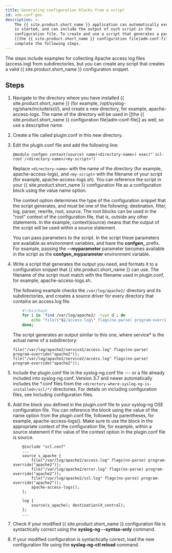 ```yaml
---
title: Generating configuration blocks from a script
id: adm-conf-gen
description: >-
    The {{ site.product.short_name }} application can automatically execute scripts when it
    is started, and can include the output of such script in the
    configuration file. To create and use a script that generates a part of
    [[the {{ site.product.short_name }} configuration file|adm-conf-file]] (actually, a configuration block),
    complete the following steps. 
---
```


The steps include examples for collecting Apache access log files (access.log)
from subdirectories, but you can create any script that creates a 
valid {{ site.product.short_name }} configuration snippet.

## Steps

1. Navigate to the directory where you have installed {{ site.product.short_name }}
    (for example, /opt/syslog-ng/share/include/scl/), and create a new
    directory, for example, apache-access-logs. The name of the
    directory will be used in [[the {{ site.product.short_name }} configuration file|adm-conf-file]] as
    well, so use a descriptive name.

2. Create a file called plugin.conf in this new directory.

3. Edit the plugin.conf file and add the following line:

    ```config
    @module confgen context(source) name(<directory-name>) exec("`scl-root`/<directory-name>/<my-script>")
    ```

    Replace `<directory-name>` with the name of the directory (for
    example, apache-access-logs), and `<my-script>` with the filename of
    your script (for example, apache-access-logs.sh). You can reference
    the script in your {{ site.product.short_name }} configuration file as a
    configuration block using the value name option.

    The context option determines the type of the configuration snippet
    that the script generates, and must be one of the following:
    destination, filter, log, parser, rewrite, root, source. The root
    blocks can be used in the "root" context of the configuration
    file, that is, outside any other statements. In the example,
    context(source) means that the output of the script will be used
    within a source statement.

    You can pass parameters to the script. In the script these
    parameters are available as environment variables, and have the
    **confgen_** prefix. For example, passing the **--myparameter** parameter
    becomes available in the script as the **confgen_myparameter**
    environment variable.

4. Write a script that generates the output you need, and formats it to
    a configuration snippet that {{ site.product.short_name }} can use. The filename of
    the script must match with the filename used in plugin.conf, for
    example, apache-access-logs.sh.

    The following example checks the `/var/log/apache2/` directory and its
    subdirectories, and creates a source driver for every directory that
    contains an access.log file.

    ```bash
        #!/bin/bash
        for i in `find /var/log/apache2/ -type d`; do
            echo "file(\"$i/access.log\" flags(no-parse) program-override(\"apache2\"));";
        done;
    ```

    The script generates an output similar to this one, where service*
    is the actual name of a subdirectory:

    ```config
    file("/var/log/apache2/service1/access.log" flags(no-parse) program-override("apache2"));
    file("/var/log/apache2/service2/access.log" flags(no-parse) program-override("apache2"));
    ```

5. Include the plugin.conf file in the syslog-ng.conf file --- or a
    file already included into syslog-ng.conf. Version 3.7 and newer
    automatically includes the *.conf files from the
    `<directory-where-syslog-ng-is-installed>/scl/*/` directories. For
    details on including configuration files, see
    Including configuration files.

6. Add the block you defined in the plugin.conf file to your syslog-ng
    OSE configuration file. You can reference the block using the value
    of the name option from the plugin.conf file, followed by
    parentheses, for example, apache-access-logs(). Make sure to use the
    block in the appropriate context of the configuration file, for
    example, within a source statement if the value of the context
    option in the plugin.conf file is source.

    ```config
        @include "scl.conf"
        ...
        source s_apache {
            file("/var/log/apache2/access.log" flags(no-parse) program-override("apache2"));
            file("/var/log/apache2/error.log" flags(no-parse) program-override("apache2"));
            file("/var/log/apache2/ssl.log" flags(no-parse) program-override("apache2"));
            apache-access-logs();
        };

        log {
            source(s_apache); destination(d_central);
        };
        ...
    ```

7. Check if your modified {{ site.product.short_name }} configuration file is
    syntactically correct using the **syslog-ng --syntax-only**
    command.

8. If your modified configuration is syntactically correct, load the
    new configuration file using the **syslog-ng-ctl reload** command.
